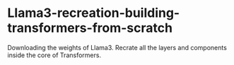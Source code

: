 # Llama3-recreation-building-transformers-from-scratch

Downloading the weights of Llama3. Recrate all the layers and components inside the core of Transformers.
